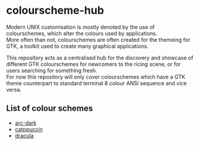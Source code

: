 # colourscheme-hub

Modern UNIX customisation is mostly denoted by the use of colourschemes, which alter the colours used by applications.\
More often than not, colourschemes are often created for the themeing for GTK, a toolkit used to create many graphical applications.

This repository acts as a centralised hub for the discovery and showcase of different GTK colourschemes for newcomers to the ricing scene, or for users searching for something fresh.\
For now this repository will only cover colourschemes which have a GTK theme counterpart to standard terminal 8 colour ANSI sequence and vice versa.

## List of colour schemes
- [arc-dark](https://github.com/Narmis-E/colourscheme-hub/tree/main/arc-dark)
- [catppuccin](https://github.com/Narmis-E/colourscheme-hub/tree/main/catppuccin)
- [dracula](https://github.com/Narmis-E/colourscheme-hub/tree/main/dracula)
[]()
